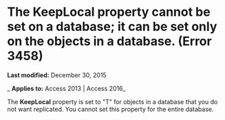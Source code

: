 
# The KeepLocal property cannot be set on a database; it can be set only on the objects in a database. (Error 3458)

 **Last modified:** December 30, 2015

 _ **Applies to:** Access 2013 | Access 2016_

The  **KeepLocal** property is set to "T" for objects in a database that you do not want replicated. You cannot set this property for the entire database.

